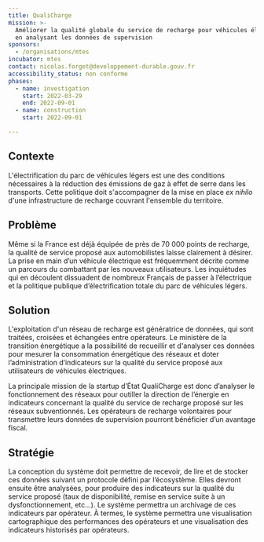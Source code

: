 ```yaml
---
title: QualiCharge
mission: >-
  Améliorer la qualité globale du service de recharge pour véhicules électriques
  en analysant les données de supervision
sponsors:
  - /organisations/mtes
incubator: mtes
contact: nicolas.forget@developpement-durable.gouv.fr
accessibility_status: non conforme
phases:
  - name: investigation
    start: 2022-03-29
    end: 2022-09-01
  - name: construction
    start: 2022-09-01

---
```


## Contexte

L'électrification du parc de véhicules légers est une des conditions nécessaires à la réduction des émissions de gaz à effet de serre dans les transports. Cette politique doit s'accompagner de la mise en place *ex nihilo* d'une infrastructure de recharge couvrant l'ensemble du territoire.

## Problème

Même si la France est déjà équipée de près de 70 000 points de recharge, la qualité de service proposé aux automobilistes laisse clairement à désirer. La prise en main d’un véhicule électrique est fréquemment décrite comme un parcours du combattant par les nouveaux utilisateurs. Les inquiétudes qui en découlent dissuadent de nombreux Français de passer à l’électrique et la politique publique d’électrification totale du parc de véhicules légers.

## Solution

L'exploitation d'un réseau de recharge est génératrice de données, qui sont traitées, croisées et échangées entre opérateurs. Le ministère de la transition énergétique a la possibilité de recueillir et d'analyser ces données pour mesurer la consommation énergétique des réseaux et doter l’administration d’indicateurs sur la qualité du service proposé aux utilisateurs de véhicules électriques.

La principale mission de la startup d’État QualiCharge est donc d’analyser le fonctionnement des réseaux pour outiller la direction de l’énergie en indicateurs concernant la qualité du service de recharge proposé sur les réseaux subventionnés. Les opérateurs de recharge volontaires pour transmettre leurs données de supervision pourront bénéficier d’un avantage fiscal.

## Stratégie

La conception du système doit permettre de recevoir, de lire et de stocker ces données suivant un protocole défini par l’écosystème. Elles devront ensuite être analysées, pour produire des indicateurs sur la qualité du service proposé (taux de disponibilité, remise en service suite à un dysfonctionnement, etc…). Le système permettra un archivage de ces indicateurs par opérateur. À termes, le système permettra une visualisation cartographique des performances des opérateurs et une visualisation des indicateurs historisés par opérateurs.
